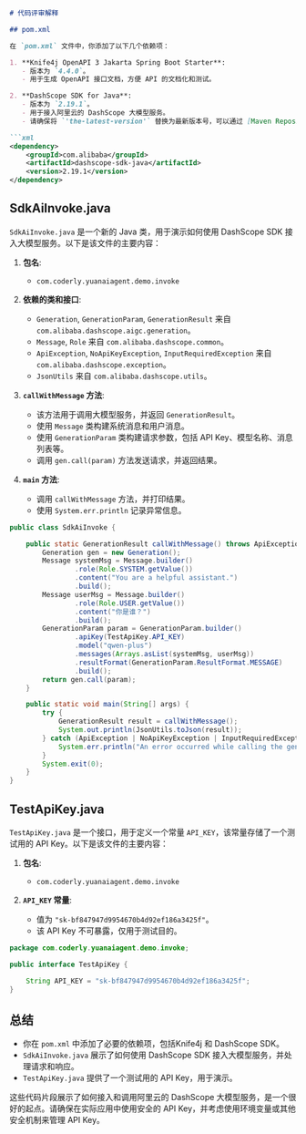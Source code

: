 ```markdown
# 代码评审解释

## pom.xml

在 `pom.xml` 文件中，你添加了以下几个依赖项：

1. **Knife4j OpenAPI 3 Jakarta Spring Boot Starter**:
   - 版本为 `4.4.0`。
   - 用于生成 OpenAPI 接口文档，方便 API 的文档化和测试。

2. **DashScope SDK for Java**:
   - 版本为 `2.19.1`。
   - 用于接入阿里云的 DashScope 大模型服务。
   - 请确保将 `'the-latest-version'` 替换为最新版本号，可以通过 [Maven Repository](https://mvnrepository.com/artifact/com.alibaba/dashscope-sdk-java) 查找最新版本。

```xml
<dependency>
    <groupId>com.alibaba</groupId>
    <artifactId>dashscope-sdk-java</artifactId>
    <version>2.19.1</version>
</dependency>
```

## SdkAiInvoke.java

`SdkAiInvoke.java` 是一个新的 Java 类，用于演示如何使用 DashScope SDK 接入大模型服务。以下是该文件的主要内容：

1. **包名**:
   - `com.coderly.yuanaiagent.demo.invoke`

2. **依赖的类和接口**:
   - `Generation`, `GenerationParam`, `GenerationResult` 来自 `com.alibaba.dashscope.aigc.generation`。
   - `Message`, `Role` 来自 `com.alibaba.dashscope.common`。
   - `ApiException`, `NoApiKeyException`, `InputRequiredException` 来自 `com.alibaba.dashscope.exception`。
   - `JsonUtils` 来自 `com.alibaba.dashscope.utils`。

3. **`callWithMessage` 方法**:
   - 该方法用于调用大模型服务，并返回 `GenerationResult`。
   - 使用 `Message` 类构建系统消息和用户消息。
   - 使用 `GenerationParam` 类构建请求参数，包括 API Key、模型名称、消息列表等。
   - 调用 `gen.call(param)` 方法发送请求，并返回结果。

4. **`main` 方法**:
   - 调用 `callWithMessage` 方法，并打印结果。
   - 使用 `System.err.println` 记录异常信息。

```java
public class SdkAiInvoke {

    public static GenerationResult callWithMessage() throws ApiException, NoApiKeyException, InputRequiredException {
        Generation gen = new Generation();
        Message systemMsg = Message.builder()
                .role(Role.SYSTEM.getValue())
                .content("You are a helpful assistant.")
                .build();
        Message userMsg = Message.builder()
                .role(Role.USER.getValue())
                .content("你是谁？")
                .build();
        GenerationParam param = GenerationParam.builder()
                .apiKey(TestApiKey.API_KEY)
                .model("qwen-plus")
                .messages(Arrays.asList(systemMsg, userMsg))
                .resultFormat(GenerationParam.ResultFormat.MESSAGE)
                .build();
        return gen.call(param);
    }

    public static void main(String[] args) {
        try {
            GenerationResult result = callWithMessage();
            System.out.println(JsonUtils.toJson(result));
        } catch (ApiException | NoApiKeyException | InputRequiredException e) {
            System.err.println("An error occurred while calling the generation service: " + e.getMessage());
        }
        System.exit(0);
    }
}
```

## TestApiKey.java

`TestApiKey.java` 是一个接口，用于定义一个常量 `API_KEY`，该常量存储了一个测试用的 API Key。以下是该文件的主要内容：

1. **包名**:
   - `com.coderly.yuanaiagent.demo.invoke`

2. **`API_KEY` 常量**:
   - 值为 `"sk-bf847947d9954670b4d92ef186a3425f"`。
   - 该 API Key 不可暴露，仅用于测试目的。

```java
package com.coderly.yuanaiagent.demo.invoke;

public interface TestApiKey {

    String API_KEY = "sk-bf847947d9954670b4d92ef186a3425f";
}
```

## 总结

- 你在 `pom.xml` 中添加了必要的依赖项，包括Knife4j 和 DashScope SDK。
- `SdkAiInvoke.java` 展示了如何使用 DashScope SDK 接入大模型服务，并处理请求和响应。
- `TestApiKey.java` 提供了一个测试用的 API Key，用于演示。

这些代码片段展示了如何接入和调用阿里云的 DashScope 大模型服务，是一个很好的起点。请确保在实际应用中使用安全的 API Key，并考虑使用环境变量或其他安全机制来管理 API Key。